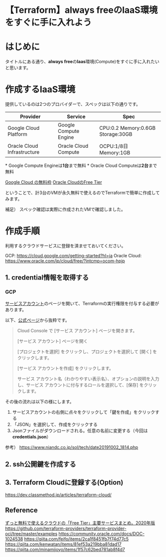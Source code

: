 # 【Terraform】always freeのIaaS環境をすぐに手に入れよう

# はじめに

タイトルにある通り、**always free**の**Iaas**環境(Compute)をすぐに手に入れたいと思います。

# 作成するIaaS環境

提供しているのは2つのプロバイダーで、スペックは以下の通りです。

| Provider              | Service               | Spec                              |
| --------------------- | --------------------- | --------------------------------- |
| Google Cloud Platform | Google Compute Engine | CPU:0.2 Memory:0.6GB Storage:30GB |
| Oracle Cloud Infrastructure | Oracle Cloud Compute  | OCPU:1/8日 Memory:1GB       |

\* Google Compute Engineは**1台**まで無料
\* Oracle Cloud Computeは**2台**まで無料

[Google Cloud の無料枠](https://cloud.google.com/free/docs/gcp-free-tier?hl=ja)
[Oracle CloudのFree Tier](https://docs.cloud.oracle.com/ja-jp/iaas/Content/FreeTier/freetier.htm)

ということで、計3台のVMが永久無料で使えるのでTerraformで簡単に作成してみます。

補足）
スペック確認は実際に作成されたVMで確認しました。

# 作成手順

利用するクラウドサービスに登録を済ませておいてください。

GCP: <https://cloud.google.com/getting-started?hl=ja>
Oracle Cloud: <https://www.oracle.com/jp/cloud/free/?intcmp=ocom-hpjp>

## 1. credential情報を取得する

### GCP

[サービスアカウント](https://console.cloud.google.com/projectselector2/iam-admin/serviceaccounts?supportedpurview=project)のページを開いて、Terraformの実行権限を付与する必要があります。

以下、[公式ページ](https://cloud.google.com/iam/docs/creating-managing-service-accounts?hl=ja#iam-service-accounts-create-console)から抜粋です。

> Cloud Console で [サービス アカウント] ページを開きます。
> 
> [サービス アカウント] ページを開く
> 
> [プロジェクトを選択] をクリックし、プロジェクトを選択して [開く] をクリックします。
> 
> [サービス アカウントを作成] をクリックします。
> 
> サービス アカウント名（わかりやすい表示名）、オプションの説明を入力し、サービス アカウントに付与するロールを選択して、[保存] をクリックします。

その後の流れは以下の様にします。

1. サービスアカウントの右側に点々をクリックして「鍵を作成」をクリックする
2. 「JSON」を選択して、作成をクリックする
3. Jsonファイルがダウンロードされる。任意の名前に変更する（今回は**credentials.json**）

参考）
<https://www.niandc.co.jp/sol/tech/date20191002_1814.php>

## 2. ssh公開鍵を作成する

## 3. Terraform Cloudに登録する(Option)

<https://dev.classmethod.jp/articles/terraform-cloud/>

## Reference

[ずっと無料で使えるクラウドの「Free Tier」主要サービスまとめ。2020年版](https://www.publickey1.jp/blog/20/free_tier2020.html)
https://github.com/terraform-providers/terraform-provider-oci/tree/master/examples
https://community.oracle.com/docs/DOC-1024538
https://qiita.com/feifo/items/2ca1f8451fb7f74d77c5
https://qiita.com/kenwatan/items/81ef53a219bba81dad17
https://qiita.com/minamijoyo/items/1f57c62bed781ab8f4d7
